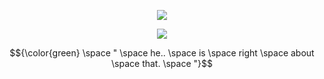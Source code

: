 <p align="center"> <img src=https://komarev.com/ghpvc/?username=wavetoivy&color=016644&style=flat-square&label=🍀>
<p align="center"> 
 <img src="https://media.discordapp.net/attachments/1013637206952382504/1334432903353991239/222-ezgif.com-speed.gif?ex=679c82fc&is=679b317c&hm=27ba840b9622d74ce6ef893fab0b097f22ed0715f1034dc32d7437f2a74c99eb&=&width=622&height=377" <p/>
 
 $${\color{green} \space " \space he.. \space is \space right \space about \space that. \space "}$$
